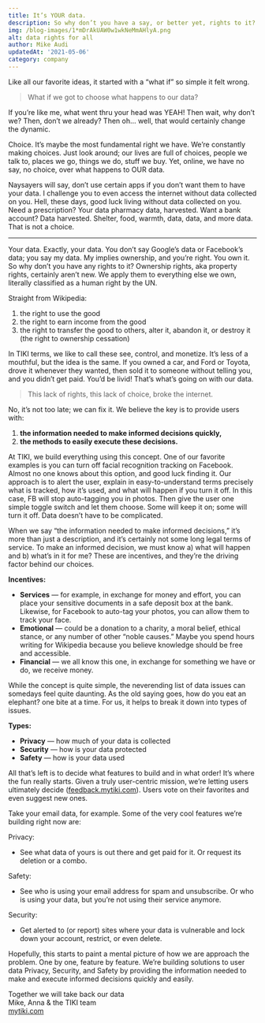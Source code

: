 ```yaml
---
title: It’s YOUR data. 
description: So why don’t you have a say, or better yet, rights to it? At TIKI, we are fixing this. 
img: /blog-images/1*mDrAkUAW0w1wkNeMmAHlyA.png 
alt: data rights for all 
author: Mike Audi 
updatedAt: '2021-05-06'
category: company
---
```

Like all our favorite ideas, it started with a “what if” so simple it felt wrong.

> What if we got to choose what happens to our data?

If you’re like me, what went thru your head was YEAH! Then wait, why don’t we? Then, don’t we already? Then oh… well,
that would certainly change the dynamic.

Choice. It’s maybe the most fundamental right we have. We’re constantly making choices. Just look around; our lives are
full of choices, people we talk to, places we go, things we do, stuff we buy. Yet, online, we have no say, no choice,
over what happens to OUR data.

Naysayers will say, don’t use certain apps if you don’t want them to have your data. I challenge you to even access the
internet without data collected on you. Hell, these days, good luck living without data collected on you. Need a
prescription? Your data pharmacy data, harvested. Want a bank account? Data harvested. Shelter, food, warmth, data,
data, and more data. That is not a choice.

---

Your data. Exactly, your data. You don’t say Google’s data or Facebook’s data; you say my data. My implies ownership,
and you’re right. You own it. So why don’t you have any rights to it? Ownership rights, aka property rights, certainly
aren’t new. We apply them to everything else we own, literally classified as a human right by the UN.

Straight from Wikipedia:

1. the right to use the good
2. the right to earn income from the good
3. the right to transfer the good to others, alter it, abandon it, or destroy it (the right to ownership cessation)

In TIKI terms, we like to call these see, control, and monetize. It’s less of a mouthful, but the idea is the same. If
you owned a car, and Ford or Toyota, drove it whenever they wanted, then sold it to someone without telling you, and you
didn’t get paid. You’d be livid! That’s what’s going on with our data.

> This lack of rights, this lack of choice, broke the internet.

No, it’s not too late; we can fix it. We believe the key is to provide users with:

1. **the information needed to make informed decisions quickly,**
2. **the methods to easily execute these decisions.**

At TIKI, we build everything using this concept. One of our favorite examples is you can turn off facial recognition
tracking on Facebook. Almost no one knows about this option, and good luck finding it. Our approach is to alert the
user, explain in easy-to-understand terms precisely what is tracked, how it’s used, and what will happen if you turn it
off. In this case, FB will stop auto-tagging you in photos. Then give the user one simple toggle switch and let them
choose. Some will keep it on; some will turn it off. Data doesn’t have to be complicated.

When we say “the information needed to make informed decisions,” it’s more than just a description, and it’s certainly
not some long legal terms of service. To make an informed decision, we must know a) what will happen and b) what’s in it
for me? These are incentives, and they’re the driving factor behind our choices.

**Incentives:**

- **Services** — for example, in exchange for money and effort, you can place your sensitive documents in a safe deposit
  box at the bank. Likewise, for Facebook to auto-tag your photos, you can allow them to track your face.
- **Emotional** — could be a donation to a charity, a moral belief, ethical stance, or any number of other “noble
  causes.” Maybe you spend hours writing for Wikipedia because you believe knowledge should be free and accessible.
- **Financial** — we all know this one, in exchange for something we have or do, we receive money.

While the concept is quite simple, the neverending list of data issues can somedays feel quite daunting. As the old
saying goes, how do you eat an elephant? one bite at a time. For us, it helps to break it down into types of issues.

**Types:**

- **Privacy** — how much of your data is collected
- **Security** — how is your data protected
- **Safety** — how is your data used

All that’s left is to decide what features to build and in what order! It’s where the fun really starts. Given a truly
user-centric mission, we’re letting users ultimately decide ([feedback.mytiki.com](https://feedback.mytiki.com)). Users
vote on their favorites and even suggest new ones.

Take your email data, for example. Some of the very cool features we’re building right now are:

Privacy:

- See what data of yours is out there and get paid for it. Or request its deletion or a combo.

Safety:

- See who is using your email address for spam and unsubscribe. Or who is using your data, but you’re not using their
  service anymore.

Security:

- Get alerted to (or report) sites where your data is vulnerable and lock down your account, restrict, or even delete.

Hopefully, this starts to paint a mental picture of how we are approach the problem. One by one, feature by feature.
We’re building solutions to user data Privacy, Security, and Safety by providing the information needed to make and
execute informed decisions quickly and easily.

Together we will take back our data  
Mike, Anna & the TIKI team  
[mytiki.com](https://mytiki.com)
